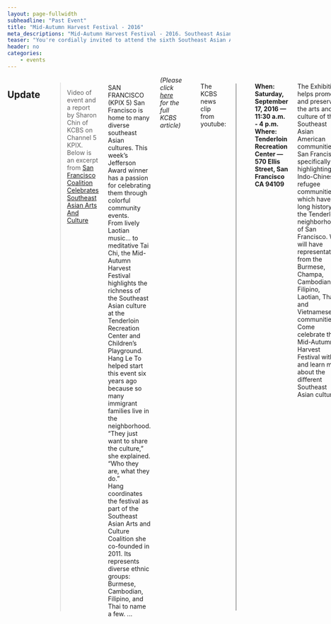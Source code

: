 ```yaml
---
layout: page-fullwidth
subheadline: "Past Event"
title: "Mid-Autumn Harvest Festival - 2016"
meta_descriptions: "Mid-Autumn Harvest Festival - 2016. Southeast Asian Arts and Cultural Coalition. San Francisco"
teaser: "You're cordially invited to attend the sixth Southeast Asian Arts & Culture Exhibition celebrating the mid-autumn harvest season!"
header: no
categories:
    - events
---
```

<!--more-->
<div class="small-12 columns" style="padding: 0px; border-bottom: none;" markdown="1">

## Update

> Video of event and a report by Sharon Chin of KCBS on Channel 5 KPIX. Below is an excerpt from <a href="http://sanfrancisco.cbslocal.com/2016/09/21/san-francisco-coalition-celebrates-southeast-asian-arts-and-culture/">San Francisco Coalition Celebrates Southeast Asian Arts And Culture</a>
<br />
SAN FRANCISCO (KPIX 5) San Francisco is home to many diverse southeast Asian cultures. This week’s Jefferson Award winner has a passion for celebrating them through colorful community events.
<br />
From lively Laotian music… to meditative Tai Chi, the Mid-Autumn Harvest Festival highlights the richness of the Southeast Asian culture at the Tenderloin Recreation Center and Children’s Playground. Hang Le To helped start this event six years ago because so many immigrant families live in the neighborhood.
<br />
“They just want to share the culture,” she explained. “Who they are, what they do.”
<br />
Hang coordinates the festival as part of the Southeast Asian Arts and Culture Coalition she co-founded in 2011. Its represents diverse ethnic groups: Burmese, Cambodian, Filipino, and Thai to name a few.
...
<br />
<em>(Please click <a href="http://sanfrancisco.cbslocal.com/2016/09/21/san-francisco-coalition-celebrates-southeast-asian-arts-and-culture/">here</a> for the full KCBS article)</em>

<hr />

The KCBS news clip from youtube:

<table style="border-color: #cccccc; margin-left: auto; margin-right: auto;" border="1" width="100%">
<tbody>
<tr style="padding: 2rem 0.625rem 0.5625rem 0.625rem">
<td align="center" style="padding: 2rem 0.625rem 0.5625rem 0.625rem">
<p style="text-align: center;"><iframe style="border:1px solid #cccccc" src="https://www.youtube.com/embed/10S2PMslLCA" width="560" height="315" frameborder="0" allowfullscreen=""></iframe></p>
</td>
</tr>
</tbody>
</table>

<hr />

<strong>When: Saturday, September 17, 2016 &mdash; 11:30 a.m. - 4 p.m.<br />
Where: Tenderloin Recreation Center &mdash; 570 Ellis Street, San Francisco CA 94109</strong>

The Exhibition helps promote and preserve the arts and culture of the Southeast Asian American communities in San Francisco, specifically highlighting the Indo-Chinese refugee communities which have a long history in the Tenderloin neighborhood of San Francisco. We will have representatives from the Burmese, Champa, Cambodian, Filipino, Laotian, Thai, and Vietnamese communities. Come celebrate the Mid-Autumn Harvest Festival with us and learn more about the different Southeast Asian cultures

For more information, please contact:

- Ms. Hang To at (415) 298-3705
- Mr. Sirch Chanthyasack at (415) 680-4027
- Email: contact@seaacc-sf.org

<img width="100%" src="{{ site.urlimg }}/Poster_MAHF_2016_20x30.jpg">

{% include next-previous-post-in-category %}

</div>
